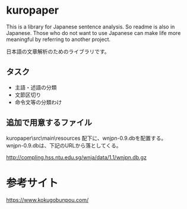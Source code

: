 # kuropaper
This is a library for Japanese sentence analysis.
So readme is also in Japanese.
Those who do not want to use Japanese can make life more meaningful by referring to another project.

日本語の文章解析のためのライブラリです。

## タスク
- 主語・述語の分類
- 文節区切り
- 命令文等の分類わけ

## 追加で用意するファイル
kuropaper\src\main\resources 配下に、wnjpn-0.9.dbを配置する。  
wnjpn-0.9.dbは、下記のURLから落としてくる。  

http://compling.hss.ntu.edu.sg/wnja/data/1.1/wnjpn.db.gz

# 参考サイト
https://www.kokugobunpou.com/
